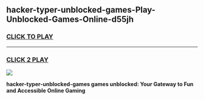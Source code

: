 
## hacker-typer-unblocked-games-Play-Unblocked-Games-Online-d55jh
<h3>
<a href="https://premium76.site?title=hacker-typer-unblocked-games&ref=25A">CLICK TO PLAY</a></h3>
<hr>

<h3>
<a href="https://premium76.site?title=hacker-typer-unblocked-games&ref=25A">CLICK 2 PLAY</a>
  
</h3>

<a href="https://premium76.site?title=hacker-typer-unblocked-games&ref=25A"><img src="https://clearcache.store/games.png"></a>


**hacker-typer-unblocked-games games unblocked: Your Gateway to Fun and Accessible Online Gaming**
